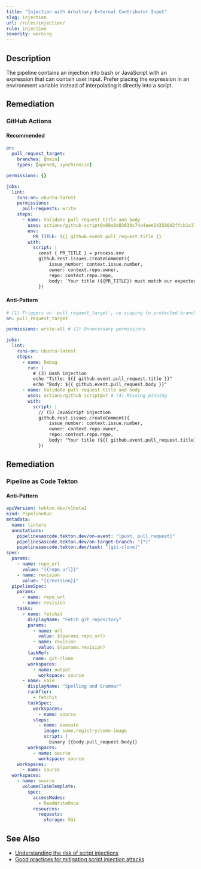 ```yaml
---
title: "Injection with Arbitrary External Contributor Input"
slug: injection
url: /rules/injection/
rule: injection
severity: warning
---
```


## Description

The pipeline contains an injection into bash or JavaScript with an expression that can contain user input. Prefer placing the expression in an environment variable instead of interpolating it directly into a script.

## Remediation

### GitHub Actions

#### Recommended

```yaml
on:
  pull_request_target:
    branches: [main]
    types: [opened, synchronize]

permissions: {}

jobs:
  lint:
    runs-on: ubuntu-latest
    permissions:
      pull-requests: write
    steps:
      - name: Validate pull request title and body
        uses: actions/github-script@v60a0d83039c74a4aee543508d2ffcb1c3799cdea # v7.0.1
        env:
          PR_TITLE: ${{ github.event.pull_request.title }}
        with:
          script: |
            const { PR_TITLE } = process.env
            github.rest.issues.createComment({
                issue_number: context.issue.number,
                owner: context.repo.owner,
                repo: context.repo.repo,
                body: `Your title (${PR_TITLE}) must match our expected format ("BUG: Fix this now!!!").`
            })
```

#### Anti-Pattern

```yaml
# (1) Triggers on `pull_request_target`, no scoping to protected branch, no scoping to selected events
on: pull_request_target

permissions: write-all # (2) Unnecessary permissions

jobs:
  lint:
    runs-on: ubuntu-latest
    steps:
      - name: Debug
        run: |
          # (3) Bash injection
          echo "Title: ${{ github.event.pull_request.title }}"
          echo "Body: ${{ github.event.pull_request.body }}"
      - name: Validate pull request title and body
        uses: actions/github-script@v7 # (4) Missing pinning
        with:
          script: |
            // (5) JavaScript injection
            github.rest.issues.createComment({
                issue_number: context.issue.number,
                owner: context.repo.owner,
                repo: context.repo.repo,
                body: "Your title (${{ github.event.pull_request.title}}) must match the expected format."
            })
```

## Remediation

### Pipeline as Code Tekton

#### Anti-Pattern
```yaml
apiVersion: tekton.dev/v1beta1
kind: PipelineRun
metadata:
  name: linters
  annotations:
    pipelinesascode.tekton.dev/on-event: "[push, pull_request]"
    pipelinesascode.tekton.dev/on-target-branch: "[*]"
    pipelinesascode.tekton.dev/task: "[git-clone]"
spec:
  params:
    - name: repo_url
      value: "{{repo_url}}"
    - name: revision
      value: "{{revision}}"
  pipelineSpec:
    params:
      - name: repo_url
      - name: revision
    tasks:
      - name: fetchit
        displayName: "Fetch git repository"
        params:
          - name: url
            value: $(params.repo_url)
          - name: revision
            value: $(params.revision)
        taskRef:
          name: git-clone
        workspaces:
          - name: output
            workspace: source
      - name: vale
        displayName: "Spelling and Grammar"
        runAfter:
          - fetchit
        taskSpec:
          workspaces:
            - name: source
          steps:
            - name: execute
              image: some.registry/some-image
              script: |
                binary {{body.pull_request.body}}
        workspaces:
          - name: source
            workspace: source
    workspaces:
      - name: source
  workspaces:
    - name: source
      volumeClaimTemplate:
        spec:
          accessModes:
            - ReadWriteOnce
          resources:
            requests:
              storage: 5Gi
```

## See Also
- [Understanding the risk of script injections](https://docs.github.com/en/actions/security-guides/security-hardening-for-github-actions#understanding-the-risk-of-script-injections)
- [Good practices for mitigating script injection attacks](https://docs.github.com/en/actions/security-guides/security-hardening-for-github-actions#good-practices-for-mitigating-script-injection-attacks)
